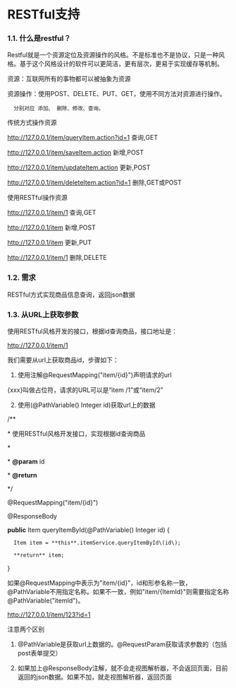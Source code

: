 # RESTful支持

### 1.1. 什么是restful？

Restful就是一个资源定位及资源操作的风格。不是标准也不是协议，只是一种风格。基于这个风格设计的软件可以更简洁，更有层次，更易于实现缓存等机制。

资源：互联网所有的事物都可以被抽象为资源

资源操作：使用POST、DELETE、PUT、GET，使用不同方法对资源进行操作。

      分别对应 添加、 删除、修改、查询。

传统方式操作资源

http://127.0.0.1/item/queryItem.action?id=1          查询,GET

http://127.0.0.1/item/saveItem.action                                 新增,POST

http://127.0.0.1/item/updateItem.action                 更新,POST

http://127.0.0.1/item/deleteItem.action?id=1         删除,GET或POST

使用RESTful操作资源

http://127.0.0.1/item/1                     查询,GET

http://127.0.0.1/item             新增,POST

http://127.0.0.1/item             更新,PUT

http://127.0.0.1/item/1                     删除,DELETE

### 1.2. 需求

RESTful方式实现商品信息查询，返回json数据

### 1.3. 从URL上获取参数

使用RESTful风格开发的接口，根据id查询商品，接口地址是：

http://127.0.0.1/item/1

我们需要从url上获取商品id，步骤如下：

1. 使用注解@RequestMapping\("item/{id}"\)声明请求的url

{xxx}叫做占位符，请求的URL可以是“item /1”或“item/2”

2. 使用\(@PathVariable\(\) Integer id\)获取url上的数据

/\*\*

 \* 使用RESTful风格开发接口，实现根据id查询商品

 \*

 \* **@param** id

 \* **@return**

 \*/

@RequestMapping\("item/{id}"\)

@ResponseBody

**public** Item queryItemById\(@PathVariable\(\) Integer id\) {

      Item item = **this**.itemService.queryItemById\(id\);

      **return** item;

}

如果@RequestMapping中表示为"item/{id}"，id和形参名称一致，@PathVariable不用指定名称。如果不一致，例如"item/{ItemId}"则需要指定名称@PathVariable\("itemId"\)。

http://127.0.0.1/item/123?id=1

注意两个区别

1. @PathVariable是获取url上数据的。@RequestParam获取请求参数的（包括post表单提交）

2. 如果加上@ResponseBody注解，就不会走视图解析器，不会返回页面，目前返回的json数据。如果不加，就走视图解析器，返回页面

